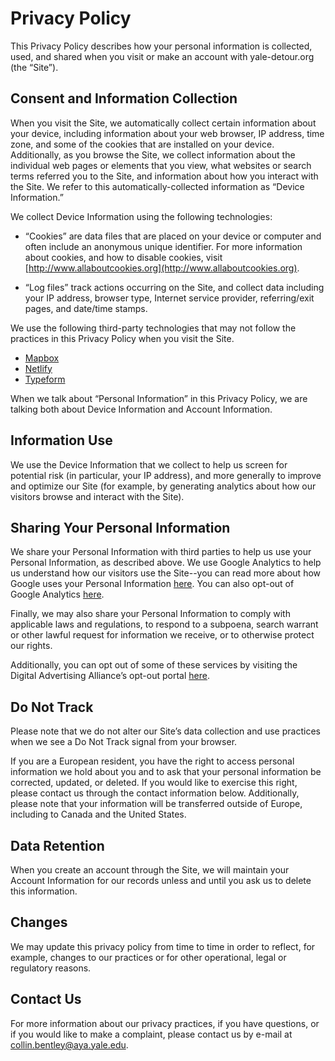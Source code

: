 # Privacy Policy

This Privacy Policy describes how your personal information is
collected, used, and shared when you visit or make an account with
yale-detour.org (the “Site”).

## Consent and Information Collection

When you visit the Site, we automatically collect certain information
about your device, including information about your web browser, IP
address, time zone, and some of the cookies that are installed on your
device. Additionally, as you browse the Site, we collect information
about the individual web pages or elements that you view, what
websites or search terms referred you to the Site, and information
about how you interact with the Site. We refer to this
automatically-collected information as “Device Information.”

We collect Device Information using the following technologies:

- “Cookies” are data files that are placed on your device or computer
  and often include an anonymous unique identifier. For more
  information about cookies, and how to disable cookies, visit
  [http://www.allaboutcookies.org](http://www.allaboutcookies.org).

- “Log files” track actions occurring on the Site, and collect data
  including your IP address, browser type, Internet service provider,
  referring/exit pages, and date/time stamps.

We use the following third-party technologies that may not follow the
practices in this Privacy Policy when you visit the Site.

- [Mapbox](https://www.mapbox.com/legal/privacy)
- [Netlify](https://www.netlify.com/privacy/)
- [Typeform](https://admin.typeform.com/to/dwk6gt)

When we talk about “Personal Information” in this Privacy Policy, we
are talking both about Device Information and Account Information.

## Information Use

We use the Device Information that we collect to help us screen for
potential risk (in particular, your IP address), and more generally to
improve and optimize our Site (for example, by generating analytics
about how our visitors browse and interact with the Site).

## Sharing Your Personal Information

We share your Personal Information with third parties to help us use
your Personal Information, as described above. We use Google Analytics
to help us understand how our visitors use the Site--you can read more
about how Google uses your Personal Information
[here](https://www.google.com/intl/en/policies/privacy/). You can also
opt-out of Google Analytics
[here](https://tools.google.com/dlpage/gaoptout).

Finally, we may also share your Personal Information to comply with
applicable laws and regulations, to respond to a subpoena, search
warrant or other lawful request for information we receive, or to
otherwise protect our rights.

Additionally, you can opt out of some of these services by visiting
the Digital Advertising Alliance’s opt-out portal
[here](http://optout.aboutads.info/).

## Do Not Track

Please note that we do not alter our Site’s data collection and use
practices when we see a Do Not Track signal from your browser.

If you are a European resident, you have the right to access personal
information we hold about you and to ask that your personal
information be corrected, updated, or deleted. If you would like to
exercise this right, please contact us through the contact information
below. Additionally, please note that your information will be
transferred outside of Europe, including to Canada and the United
States.

## Data Retention

When you create an account through the Site, we will maintain your
Account Information for our records unless and until you ask us to
delete this information.

## Changes

We may update this privacy policy from time to time in order to
reflect, for example, changes to our practices or for other
operational, legal or regulatory reasons.

## Contact Us

For more information about our privacy practices, if you have
questions, or if you would like to make a complaint, please contact us
by e-mail at collin.bentley@aya.yale.edu.
